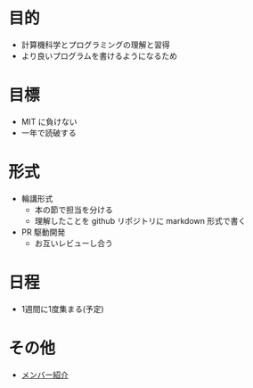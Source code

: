 # 目的
* 計算機科学とプログラミングの理解と習得
* より良いプログラムを書けるようになるため

# 目標
* MIT に負けない
* 一年で読破する

# 形式
* 輪講形式
    * 本の節で担当を分ける
    * 理解したことを github リポジトリに markdown 形式で書く
* PR 駆動開発
    * お互いレビューし合う

# 日程
* 1週間に1度集まる(予定)

# その他
* [メンバー紹介](members.md)
